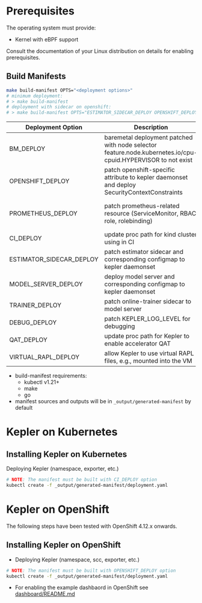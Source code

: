 # Prerequisites

The operating system must provide:

- Kernel with eBPF support

Consult the documentation of your Linux distribution on details for enabling prerequisites.

## Build Manifests

```bash
make build-manifest OPTS="<deployment options>"
# minimum deployment:
# > make build-manifest
# deployment with sidecar on openshift:
# > make build-manifest OPTS="ESTIMATOR_SIDECAR_DEPLOY OPENSHIFT_DEPLOY"
```

| Deployment Option        | Description                                                                                                  | Dependency                                                                                                                                                                                           |
| ------------------------ | ------------------------------------------------------------------------------------------------------------ | ---------------------------------------------------------------------------------------------------------------------------------------------------------------------------------------------------- |
| BM_DEPLOY                | baremetal deployment patched with node selector feature.node.kubernetes.io/cpu-cpuid.HYPERVISOR to not exist | -                                                                                                                                                                                                    |
| OPENSHIFT_DEPLOY         | patch openshift-specific attribute to kepler daemonset and deploy SecurityContextConstraints                 | -                                                                                                                                                                                                    |
| PROMETHEUS_DEPLOY        | patch prometheus-related resource (ServiceMonitor, RBAC role, rolebinding)                                   | require prometheus deployment which can be OpenShift integrated or [custom deploy](https://github.com/sustainable-computing-io/kepler#deploy-the-prometheus-operator-and-the-whole-monitoring-stack) |
| CI_DEPLOY                | update proc path for kind cluster using in CI                                                                | -                                                                                                                                                                                                    |
| ESTIMATOR_SIDECAR_DEPLOY | patch estimator sidecar and corresponding configmap to kepler daemonset                                      | -                                                                                                                                                                                                    |
| MODEL_SERVER_DEPLOY      | deploy model server and corresponding configmap to kepler daemonset                                          | -                                                                                                                                                                                                    |
| TRAINER_DEPLOY           | patch online-trainer sidecar to model server                                                                 | MODEL_SERVER_DEPLOY option set                                                                                                                                                                       |
| DEBUG_DEPLOY             | patch KEPLER_LOG_LEVEL for debugging                                                                         |
| QAT_DEPLOY               | update proc path for Kepler to enable accelerator QAT                                                        | Intel QAT installed                                                                                                                                                                                  |
| VIRTUAL_RAPL_DEPLOY      | allow Kepler to use virtual RAPL files, e.g., mounted into the VM                                            |    |-                                                                                                                                                                                                    |
- build-manifest requirements:
  - kubectl v1.21+
  - make
  - go
- manifest sources and outputs will be in `_output/generated-manifest` by default

# Kepler on Kubernetes

## Installing Kepler on Kubernetes

Deploying Kepler (namespace, exporter, etc.)

```bash
# NOTE: The manifest must be built with CI_DEPLOY option
kubectl create -f _output/generated-manifest/deployment.yaml
```

# Kepler on OpenShift

The following steps have been tested with OpenShift 4.12.x onwards.

## Installing Kepler on OpenShift

- Deploying Kepler (namespace, scc, exporter, etc.)

```bash
# NOTE: The manifest must be built with OPENSHIFT_DEPLOY option
kubectl create -f _output/generated-manifest/deployment.yaml
```

- For enabling the example dashbaord in OpenShift see [dashboard/README.md](config/dashboard/README.md)

